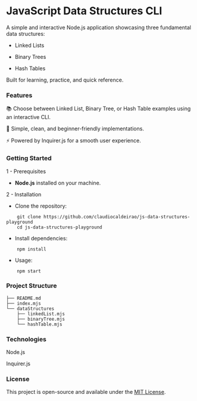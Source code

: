 # JavaScript Data Structures CLI

A simple and interactive Node.js application showcasing three fundamental data structures:

- Linked Lists

- Binary Trees

- Hash Tables

Built for learning, practice, and quick reference.

### Features

📚 Choose between Linked List, Binary Tree, or Hash Table examples using an interactive CLI.

🧠 Simple, clean, and beginner-friendly implementations.

⚡ Powered by Inquirer.js for a smooth user experience.

### Getting Started

1 - Prerequisites

- **Node.js** installed on your machine.

2 - Installation

- Clone the repository:

```
    git clone https://github.com/claudiocaldeirao/js-data-structures-playground
    cd js-data-structures-playground
```

- Install dependencies:

```
    npm install
```

- Usage:

```
    npm start
```

### Project Structure

```
├── README.md
├── index.mjs
└── dataStructures
    ├── linkedList.mjs
    ├── binaryTree.mjs
    └── hashTable.mjs
```

### Technologies

Node.js

Inquirer.js

### License

This project is open-source and available under the [MIT License](LICENSE).

